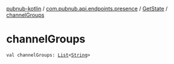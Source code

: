 [pubnub-kotlin](../../index.md) / [com.pubnub.api.endpoints.presence](../index.md) / [GetState](index.md) / [channelGroups](./channel-groups.md)

# channelGroups

`val channelGroups: `[`List`](https://kotlinlang.org/api/latest/jvm/stdlib/kotlin.collections/-list/index.html)`<`[`String`](https://kotlinlang.org/api/latest/jvm/stdlib/kotlin/-string/index.html)`>`